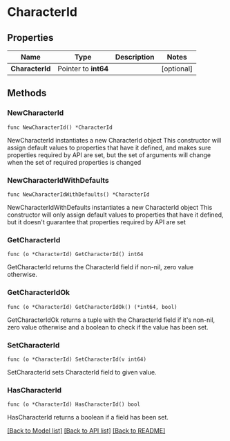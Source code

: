 # CharacterId

## Properties

Name | Type | Description | Notes
------------ | ------------- | ------------- | -------------
**CharacterId** | Pointer to **int64** |  | [optional] 

## Methods

### NewCharacterId

`func NewCharacterId() *CharacterId`

NewCharacterId instantiates a new CharacterId object
This constructor will assign default values to properties that have it defined,
and makes sure properties required by API are set, but the set of arguments
will change when the set of required properties is changed

### NewCharacterIdWithDefaults

`func NewCharacterIdWithDefaults() *CharacterId`

NewCharacterIdWithDefaults instantiates a new CharacterId object
This constructor will only assign default values to properties that have it defined,
but it doesn't guarantee that properties required by API are set

### GetCharacterId

`func (o *CharacterId) GetCharacterId() int64`

GetCharacterId returns the CharacterId field if non-nil, zero value otherwise.

### GetCharacterIdOk

`func (o *CharacterId) GetCharacterIdOk() (*int64, bool)`

GetCharacterIdOk returns a tuple with the CharacterId field if it's non-nil, zero value otherwise
and a boolean to check if the value has been set.

### SetCharacterId

`func (o *CharacterId) SetCharacterId(v int64)`

SetCharacterId sets CharacterId field to given value.

### HasCharacterId

`func (o *CharacterId) HasCharacterId() bool`

HasCharacterId returns a boolean if a field has been set.


[[Back to Model list]](../README.md#documentation-for-models) [[Back to API list]](../README.md#documentation-for-api-endpoints) [[Back to README]](../README.md)


